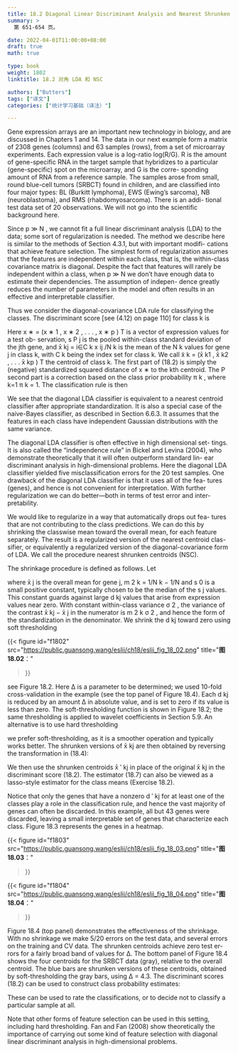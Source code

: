 ```yaml
---
title: 18.2 Diagonal Linear Discriminant Analysis and Nearest Shrunken Centroids
summary: >
  第 651-654 页。

date: 2022-04-01T11:00:00+08:00
draft: true 
math: true

type: book
weight: 1802
linktitle: 18.2 对角 LDA 和 NSC

authors: ["Butters"]
tags: ["译文"]
categories: ["统计学习基础（译注）"]

---
```


Gene expression arrays are an important new technology in biology, and
are discussed in Chapters 1 and 14. The data in our next example form
a matrix of 2308 genes (columns) and 63 samples (rows), from a set of
microarray experiments. Each expression value is a log-ratio log(R/G). R
is the amount of gene-specific RNA in the target sample that hybridizes
to a particular (gene-specific) spot on the microarray, and G is the corre-
sponding amount of RNA from a reference sample. The samples arose from
small, round blue-cell tumors (SRBCT) found in children, and are classified
into four major types: BL (Burkitt lymphoma), EWS (Ewing’s sarcoma),
NB (neuroblastoma), and RMS (rhabdomyosarcoma). There is an addi-
tional test data set of 20 observations. We will not go into the scientific
background here.

Since p ≫ N , we cannot fit a full linear discriminant analysis (LDA) to
the data; some sort of regularization is needed. The method we describe
here is similar to the methods of Section 4.3.1, but with important modifi-
cations that achieve feature selection. The simplest form of regularization
assumes that the features are independent within each class, that is, the
within-class covariance matrix is diagonal. Despite the fact that features
will rarely be independent within a class, when p ≫ N we don’t have
enough data to estimate their dependencies. The assumption of indepen-
dence greatly reduces the number of parameters in the model and often
results in an effective and interpretable classifier.

Thus we consider the diagonal-covariance LDA rule for classifying the
classes. The discriminant score [see (4.12) on page 110] for class k is

$$\tag{18.2}$$

Here x ∗ = (x ∗ 1 , x ∗ 2 , . . . , x ∗ p ) T is a vector of expression values for a test ob-
servation, s P j is the pooled within-class standard deviation of the jth gene,
and x̄ kj = i∈C k x ij /N k is the mean of the N k values for gene j in class
k, with C k being the index set for class k. We call x̃ k = (x̄ k1 , x̄ k2 , . . . x̄ kp ) T
the centroid of class k. The first part of (18.2) is simply the (negative)
standardized squared distance of x ∗ to the kth centroid. The P second part
is a correction based on the class prior probability π k , where k=1 π k = 1.
The classification rule is then

$$\tag{18.3}$$

We see that the diagonal LDA classifier is equivalent to a nearest centroid
classifier after appropriate standardization. It is also a special case of the
naive-Bayes classifier, as described in Section 6.6.3. It assumes that the
features in each class have independent Gaussian distributions with the
same variance.

The diagonal LDA classifier is often effective in high dimensional set-
tings. It is also called the “independence rule” in Bickel and Levina (2004),
who demonstrate theoretically that it will often outperform standard lin-
ear discriminant analysis in high-dimensional problems. Here the diagonal
LDA classifier yielded five misclassification errors for the 20 test samples.
One drawback of the diagonal LDA classifier is that it uses all of the fea-
tures (genes), and hence is not convenient for interpretation. With further
regularization we can do better—both in terms of test error and inter-
pretability.

We would like to regularize in a way that automatically drops out fea-
tures that are not contributing to the class predictions. We can do this
by shrinking the classwise mean toward the overall mean, for each feature
separately. The result is a regularized version of the nearest centroid clas-
sifier, or equivalently a regularized version of the diagonal-covariance form
of LDA. We call the procedure nearest shrunken centroids (NSC).

The shrinkage procedure is defined as follows. Let

$$\tag{18.4}$$

where x̄ j is the overall mean for gene j, m 2 k = 1/N k − 1/N and s 0 is a
small positive constant, typically chosen to be the median of the s j values.
This constant guards against large d kj values that arise from expression
values near zero. With constant within-class variance σ 2 , the variance of
the contrast x̄ kj − x̄ j in the numerator is m 2 k σ 2 , and hence the form of the
standardization in the denominator. We shrink the d kj toward zero using
soft thresholding

$$\tag{18.5}$$

{{< figure
  id="f1802"
  src="https://public.guansong.wang/eslii/ch18/eslii_fig_18_02.png"
  title="**图 18.02**："
>}}

see Figure 18.2. Here ∆ is a parameter to be determined; we used 10-fold
cross-validation in the example (see the top panel of Figure 18.4). Each d kj
is reduced by an amount ∆ in absolute value, and is set to zero if its value
is less than zero. The soft-thresholding function is shown in Figure 18.2;
the same thresholding is applied to wavelet coefficients in Section 5.9. An
alternative is to use hard thresholding

$$\tag{18.6}$$

we prefer soft-thresholding, as it is a smoother operation and typically
works better. The shrunken versions of x̄ kj are then obtained by reversing
the transformation in (18.4):

$$\tag{18.7}$$

We then use the shrunken centroids x̄ ′ kj in place of the original x̄ kj in the
discriminant score (18.2). The estimator (18.7) can also be viewed as a
lasso-style estimator for the class means (Exercise 18.2).

Notice that only the genes that have a nonzero d ′ kj for at least one of the
classes play a role in the classification rule, and hence the vast majority
of genes can often be discarded. In this example, all but 43 genes were
discarded, leaving a small interpretable set of genes that characterize each
class. Figure 18.3 represents the genes in a heatmap.

{{< figure
  id="f1803"
  src="https://public.guansong.wang/eslii/ch18/eslii_fig_18_03.png"
  title="**图 18.03**："
>}}

{{< figure
  id="f1804"
  src="https://public.guansong.wang/eslii/ch18/eslii_fig_18_04.png"
  title="**图 18.04**："
>}}

Figure 18.4 (top panel) demonstrates the effectiveness of the shrinkage.
With no shrinkage we make 5/20 errors on the test data, and several errors
on the training and CV data. The shrunken centroids achieve zero test er-
rors for a fairly broad band of values for ∆. The bottom panel of Figure 18.4
shows the four centroids for the SRBCT data (gray), relative to the overall
centroid. The blue bars are shrunken versions of these centroids, obtained
by soft-thresholding the gray bars, using ∆ = 4.3. The discriminant scores
(18.2) can be used to construct class probability estimates:

$$\tag{18.8}$$


These can be used to rate the classifications, or to decide not to classify a
particular sample at all.

Note that other forms of feature selection can be used in this setting,
including hard thresholding. Fan and Fan (2008) show theoretically the
importance of carrying out some kind of feature selection with diagonal
linear discriminant analysis in high-dimensional problems.